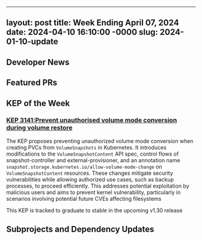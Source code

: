 
---
layout: post
title: Week Ending April 07, 2024
date: 2024-04-10 16:10:00 -0000
slug: 2024-01-10-update
---

## Developer News



## Featured PRs


## KEP of the Week

### [KEP 3141:Prevent unauthorised volume mode conversion during volume restore](https://github.com/kubernetes/enhancements/tree/master/keps/sig-storage/3141-prevent-volume-mode-conversion)
The KEP proposes preventing unauthorized volume mode conversion when creating PVCs from `VolumeSnapshots` in Kubernetes. It introduces modifications to the `VolumeSnapshotContent` API spec, control flows of snapshot-controller and external-provisioner, and an annotation name `snapshot.storage.kubernetes.io/allow-volume-mode-change`
on `VolumeSnapshotContent` resources. These changes mitigate security vulnerabilities while allowing authorized use cases, such as backup processes, to proceed efficiently. This addresses potential exploitation by malicious users and aims to prevent kernel vulnerability, particularly in scenarios involving potential future CVEs affecting filesystems

This KEP is tracked to graduate to stable in the upcoming v1.30 release

## Subprojects and Dependency Updates

